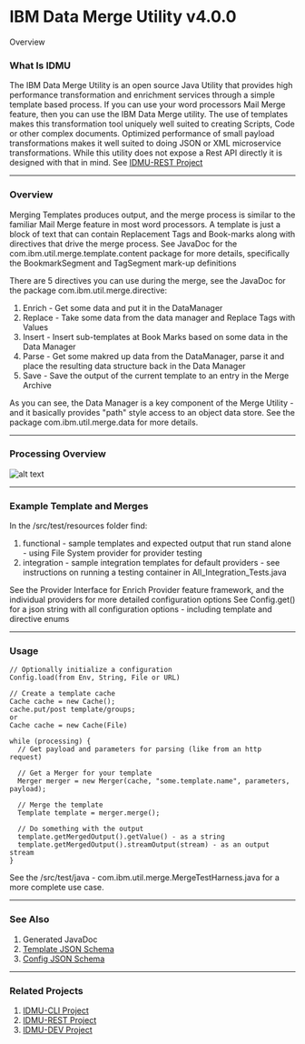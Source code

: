# IBM Data Merge Utility v4.0.0

Overview

### What Is IDMU
The IBM Data Merge Utility is an open source Java Utility that provides high performance transformation and enrichment services through a simple template based process. If you can use your word processors Mail Merge feature, then you can use the IBM Data Merge utility. The use of templates makes this transformation tool uniquely well suited to creating Scripts, Code or other complex documents. Optimized performance of small payload transformations makes it well suited to doing JSON or XML microservice transformations. While this utility does not expose a Rest API directly it is designed with that in mind. See [IDMU-REST Project](https://github.com/FlatBallFlyer/IBM-Data-Merge-Utility-REST)  

---

### Overview
Merging Templates produces output, and the merge process is similar to the familiar Mail Merge feature in most word processors. 
A template is just a block of text that can contain Replacement Tags and Book-marks along with directives that drive the merge process.
See JavaDoc for the com.ibm.util.merge.template.content package for more details, specifically the BookmarkSegment and TagSegment mark-up definitions

There are 5 directives you can use during the merge, see the JavaDoc for the package com.ibm.util.merge.directive:
1. Enrich - Get some data and put it in the DataManager
1. Replace - Take some data from the data manager and Replace Tags with Values
1. Insert - Insert sub-templates at Book Marks based on some data in the Data Manager
1. Parse - Get some makred up data from the DataManager, parse it and place the resulting data structure back in the Data Manager
1. Save - Save the output of the current template to an entry in the Merge Archive

As you can see, the Data Manager is a key component of the Merge Utility - and it basically provides "path" style access to an object data store. See the package com.ibm.util.merge.data for more details.

---

### Processing Overview
![alt text](http://flatballflyer.github.io/IBM-Data-Merge-Utility/WebContent/images/overview.png "Logo Title Text 1")

---

### Example Template and Merges
In the /src/test/resources folder find:
1. functional - sample templates and expected output that run stand alone - using File System provider for provider testing
1. integration - sample integration templates for default providers - see instructions on running a testing container in All_Integration_Tests.java

See the Provider Interface for Enrich Provider feature framework, and the individual providers for more detailed configuration options
See Config.get() for a json string with all configuration options - including template and directive enums

---

### Usage
```
// Optionally initialize a configuration
Config.load(from Env, String, File or URL)
	
// Create a template cache
Cache cache = new Cache();
cache.put/post template/groups;
or
Cache cache = new Cache(File) 

while (processing) {
  // Get payload and parameters for parsing (like from an http request)
  
  // Get a Merger for your template
  Merger merger = new Merger(cache, "some.template.name", parameters, payload);
	  
  // Merge the template 
  Template template = merger.merge();
 
  // Do something with the output
  template.getMergedOutput().getValue() - as a string
  template.getMergedOutput().streamOutput(stream) - as an output stream
}
```

See the /src/test/java - com.ibm.util.merge.MergeTestHarness.java for a more complete use case.

---

### See Also
1. Generated JavaDoc
1. [Template JSON Schema](http://flatballflyer.github.io/IBM-Data-Merge-Utility/schema.template.json)
1. [Config JSON Schema](http://flatballflyer.github.io/IBM-Data-Merge-Utility/schema.config.json)

---

### Related Projects
1. [IDMU-CLI Project](https://github.com/FlatBallFlyer/IBM-Data-Merge-Utility-CLI)
1. [IDMU-REST Project](https://github.com/FlatBallFlyer/IBM-Data-Merge-Utility-REST)
1. [IDMU-DEV Project](https://github.com/FlatBallFlyer/IBM-Data-Merge-Utility-DEV)
  
